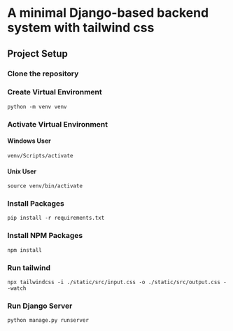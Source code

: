 # A minimal Django-based backend system with tailwind css

## Project Setup

### Clone the repository


### Create Virtual Environment
```
python -m venv venv 
```
### Activate Virtual Environment

#### Windows User
```
venv/Scripts/activate
```
#### Unix User
```
source venv/bin/activate
```

### Install Packages
```
pip install -r requirements.txt
```

### Install NPM Packages
```
npm install
```

### Run tailwind 
```
npx tailwindcss -i ./static/src/input.css -o ./static/src/output.css --watch

```


### Run Django Server 
```
python manage.py runserver
```

